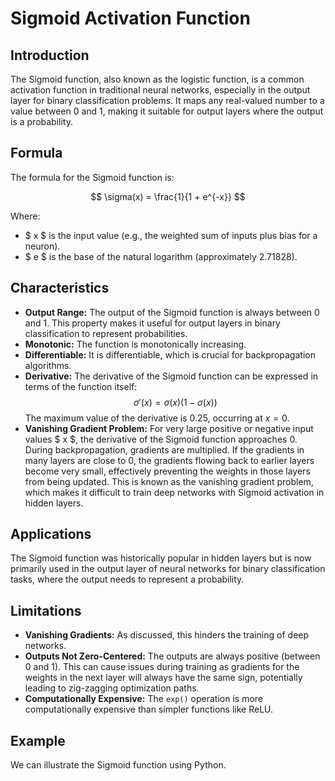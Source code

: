 # Sigmoid Activation Function

## Introduction
The Sigmoid function, also known as the logistic function, is a common activation function in traditional neural networks, especially in the output layer for binary classification problems. It maps any real-valued number to a value between 0 and 1, making it suitable for output layers where the output is a probability.

## Formula
The formula for the Sigmoid function is:

$$ \sigma(x) = \frac{1}{1 + e^{-x}} $$

Where:
- $ x $ is the input value (e.g., the weighted sum of inputs plus bias for a neuron).
- $ e $ is the base of the natural logarithm (approximately 2.71828).

## Characteristics
- **Output Range:** The output of the Sigmoid function is always between 0 and 1. This property makes it useful for output layers in binary classification to represent probabilities.
- **Monotonic:** The function is monotonically increasing.
- **Differentiable:** It is differentiable, which is crucial for backpropagation algorithms.
- **Derivative:** The derivative of the Sigmoid function can be expressed in terms of the function itself:
  $$ \sigma'(x) = \sigma(x)(1 - \sigma(x)) $$
  The maximum value of the derivative is 0.25, occurring at $x=0$.
- **Vanishing Gradient Problem:** For very large positive or negative input values $ x $, the derivative of the Sigmoid function approaches 0. During backpropagation, gradients are multiplied. If the gradients in many layers are close to 0, the gradients flowing back to earlier layers become very small, effectively preventing the weights in those layers from being updated. This is known as the vanishing gradient problem, which makes it difficult to train deep networks with Sigmoid activation in hidden layers.

## Applications
The Sigmoid function was historically popular in hidden layers but is now primarily used in the output layer of neural networks for binary classification tasks, where the output needs to represent a probability.

## Limitations
- **Vanishing Gradients:** As discussed, this hinders the training of deep networks.
- **Outputs Not Zero-Centered:** The outputs are always positive (between 0 and 1). This can cause issues during training as gradients for the weights in the next layer will always have the same sign, potentially leading to zig-zagging optimization paths.
- **Computationally Expensive:** The `exp()` operation is more computationally expensive than simpler functions like ReLU.

## Example
We can illustrate the Sigmoid function using Python. 